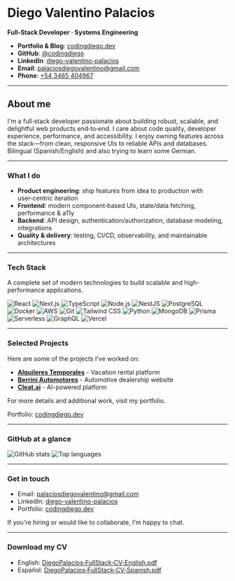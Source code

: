 # Diego Valentino Palacios

**Full‑Stack Developer · Systems Engineering**

- **Portfolio & Blog**: [codingdiego.dev](https://codingdiego.dev)
- **GitHub**: [@codingdiego](https://github.com/codingdiego)
- **LinkedIn**: [diego-valentino-palacios](https://linkedin.com/in/diego-valentino-palacios)
- **Email**: [palaciosdiegovalentino@gmail.com](mailto:palaciosdiegovalentino@gmail.com)
- **Phone**: [+54 3465 404967](tel:+54%203465%20404967)

---

## About me

I'm a full‑stack developer passionate about building robust, scalable, and delightful web products end‑to‑end. I care about code quality, developer experience, performance, and accessibility. I enjoy owning features across the stack—from clean, responsive UIs to reliable APIs and databases. Bilingual (Spanish/English) and also trying to learn some German.

---

### What I do

- **Product engineering**: ship features from idea to production with user‑centric iteration
- **Frontend**: modern component‑based UIs, state/data fetching, performance & a11y
- **Backend**: API design, authentication/authorization, database modeling, integrations
- **Quality & delivery**: testing, CI/CD, observability, and maintainable architectures

---

### Tech Stack

A complete set of modern technologies to build scalable and high-performance applications.

![React](https://img.shields.io/badge/React-61DAFB?logo=react&logoColor=000)
![Next.js](https://img.shields.io/badge/Next.js-000000?logo=next.js&logoColor=fff)
![TypeScript](https://img.shields.io/badge/TypeScript-3178C6?logo=typescript&logoColor=fff)
![Node.js](https://img.shields.io/badge/Node.js-339933?logo=node.js&logoColor=fff)
![NestJS](https://img.shields.io/badge/NestJS-E0234E?logo=nestjs&logoColor=fff)
![PostgreSQL](https://img.shields.io/badge/PostgreSQL-4169E1?logo=postgresql&logoColor=fff)
![Docker](https://img.shields.io/badge/Docker-2496ED?logo=docker&logoColor=fff)
![AWS](https://img.shields.io/badge/AWS-FF9900?logo=amazon-aws&logoColor=fff)
![Git](https://img.shields.io/badge/Git-F05032?logo=git&logoColor=fff)
![Tailwind CSS](https://img.shields.io/badge/Tailwind_CSS-38B2AC?logo=tailwind-css&logoColor=fff)
![Python](https://img.shields.io/badge/Python-3776AB?logo=python&logoColor=fff)
![MongoDB](https://img.shields.io/badge/MongoDB-47A248?logo=mongodb&logoColor=fff)
![Prisma](https://img.shields.io/badge/Prisma-2D3748?logo=prisma&logoColor=fff)
![Serverless](https://img.shields.io/badge/Serverless-FD5750?logo=serverless&logoColor=fff)
![GraphQL](https://img.shields.io/badge/GraphQL-E10098?logo=graphql&logoColor=fff)
![Vercel](https://img.shields.io/badge/Vercel-000000?logo=vercel&logoColor=fff)

---

### Selected Projects

Here are some of the projects I've worked on:

- **[Alquileres Temporales](https://alquilerestemporales.com.ar)** - Vacation rental platform
- **[Berrini Automotores](https://berriniautomotores.com.ar)** - Automotive dealership website
- **[Cleat.ai](https://cleat.ai)** - AI-powered platform

For more details and additional work, visit my portfolio.

Portfolio: [codingdiego.dev](https://codingdiego.dev)

---

### GitHub at a glance

![GitHub stats](https://github-readme-stats.vercel.app/api?username=codingdiego&show_icons=true&hide_title=true)
![Top languages](https://github-readme-stats.vercel.app/api/top-langs/?username=codingdiego&layout=compact)

---

### Get in touch

- Email: [palaciosdiegovalentino@gmail.com](mailto:palaciosdiegovalentino@gmail.com)
- LinkedIn: [diego-valentino-palacios](https://linkedin.com/in/diego-valentino-palacios)
- Portfolio: [codingdiego.dev](https://codingdiego.dev)

If you're hiring or would like to collaborate, I'm happy to chat.

---

### Download my CV

- English: [DiegoPalacios‑FullStack‑CV‑English.pdf](./DiegoPalacios-FullStack-CV-English.pdf)
- Español: [DiegoPalacios‑FullStack‑CV‑Spanish.pdf](./DiegoPalacios-FullStack-CV-Spanish.pdf)
